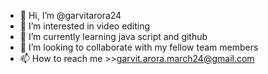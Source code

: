 - 👋 Hi, I’m @garvitarora24
- 👀 I’m interested in video editing 
- 🌱 I’m currently learning java script and github
- 💞️ I’m looking to collaborate with my fellow team members
- 📫 How to reach me >>garvit.arora.march24@gmail.com

<!---
garvitarora24/garvitarora24 is a ✨ special ✨ repository because its `README.md` (this file) appears on your GitHub profile.
You can click the Preview link to take a look at your changes.
--->
